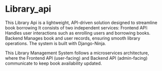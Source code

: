 # Library_api
This Library Api is a lightweight, API-driven solution designed to streamline book borrowing It consists of two independent services:  Frontend API: Handles user interactions such as enrolling users and borrowing books. Backend Manages book and user records, ensuring smooth library operations. The system is built with Django-Ninja.


This Library Management System follows a microservices architecture, where the Frontend API (user-facing) and Backend API (admin-facing) communicate to keep book availability updated.

